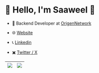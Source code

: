 # 👋 Hello, I'm Saaweel 👋

- 💼 Backend Developer at [OrigenNetwork](https://www.origennetwork.store)

- 🌐 [Website](https://saaweel.com)

- 📞 [Linkedin](https://www.linkedin.com/in/sa%C3%BAl-d%C3%ADaz-517672261)

- ✖️ [Twitter / X](https://twitter.com/saaweel)

| ![](http://github-profile-summary-cards.vercel.app/api/cards/profile-details?username=saaweel&theme=discord_old_blurple&hide_border=true) | ![](http://github-profile-summary-cards.vercel.app/api/cards/repos-per-language?username=saaweel&theme=discord_old_blurple) |
| --------------------- | --------------------- |
